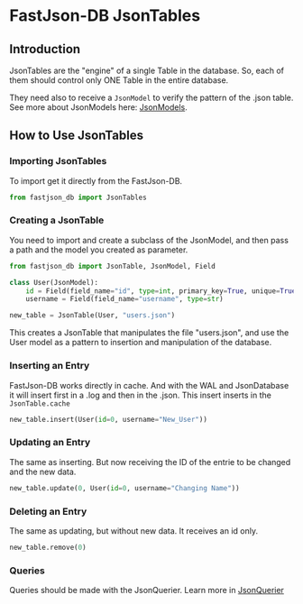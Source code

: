 # FastJson-DB JsonTables #

## Introduction ##

JsonTables are the "engine" of a single Table in the database. So, each of them should control only ONE Table in the entire database.

They need also to receive a `JsonModel` to verify the pattern of the .json table. See more about JsonModels here: [JsonModels](jsonmodel.md).

## How to Use JsonTables ##

### Importing JsonTables ###

To import get it directly from the FastJson-DB.

```py
from fastjson_db import JsonTables
```

### Creating a JsonTable ###

You need to import and create a subclass of the JsonModel, and then pass a path and the model you created as parameter.

```py
from fastjson_db import JsonTable, JsonModel, Field

class User(JsonModel):
    id = Field(field_name="id", type=int, primary_key=True, unique=True)
    username = Field(field_name="username", type=str)

new_table = JsonTable(User, "users.json")
```

This creates a JsonTable that manipulates the file "users.json", and use the User model as a pattern to insertion and manipulation of the database.

### Inserting an Entry ###

FastJson-DB works directly in cache. And with the WAL and JsonDatabase it will insert first in a .log and then in the .json. This insert inserts in the `JsonTable.cache`

```py
new_table.insert(User(id=0, username="New_User"))
```

### Updating an Entry ###

The same as inserting. But now receiving the ID of the entrie to be changed and the new data.

```py
new_table.update(0, User(id=0, username="Changing Name"))
```

### Deleting an Entry ###

The same as updating, but without new data. It receives an id only.

```py
new_table.remove(0)
```

### Queries ###

Queries should be made with the JsonQuerier. Learn more in [JsonQuerier](jsonquerier.md)
